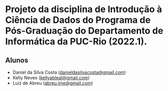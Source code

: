 # Projeto da disciplina de Introdução à Ciência de Dados do Programa de Pós-Graduação do Departamento de Informática da PUC-Rio (2022.1).

## Alunos

- Daniel da Silva Costa (danieldasilvacosta@gmail.com)
- Kelly Neves (kellyableal@gmail.com)
- Luiz de Abreu (abreu.ime@gmail.com)